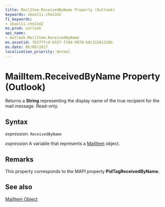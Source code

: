 ```yaml
---
title: MailItem.ReceivedByName Property (Outlook)
keywords: vbaol11.chm1342
f1_keywords:
- vbaol11.chm1342
ms.prod: outlook
api_name:
- Outlook.MailItem.ReceivedByName
ms.assetid: 7b57ffcd-b557-f19d-9870-b8c31561120b
ms.date: 06/08/2017
localization_priority: Normal
---
```



# MailItem.ReceivedByName Property (Outlook)

Returns a  **String** representing the display name of the true recipient for the mail message. Read-only.


## Syntax

_expression_. `ReceivedByName`

_expression_ A variable that represents a [MailItem](./Outlook.MailItem.md) object.


## Remarks

This property corresponds to the MAPI property  **PidTagReceivedByName**.


## See also


[MailItem Object](Outlook.MailItem.md)

